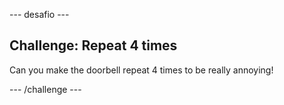 \--- desafio \---

## Challenge: Repeat 4 times

Can you make the doorbell repeat 4 times to be really annoying!

\--- /challenge \---
